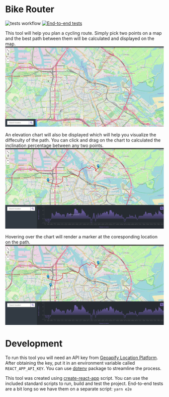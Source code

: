 # Bike Router

![tests workflow](https://github.com/hasan-aga/bike-router/actions/workflows/test.yml/badge.svg)
[![End-to-end tests](https://github.com/Hasan-aga/bike-router/actions/workflows/e2eTests.yml/badge.svg?branch=master)](https://github.com/Hasan-aga/bike-router/actions/workflows/e2eTests.yml)

This tool will help you plan a cycling route. Simply pick two points on a map and the best path between them will be calculated and displayed on the map.
![example usecase](./assets/bike-demo.gif)

An elevation chart will also be displayed which will help you visualize the diffeculty of the path. You can click and drag on the chart to calculated the inclination percentage between any two points.
![example usecase](./assets/bike-demo2.gif)

Hovering over the chart will render a marker at the coresponding location on the path.
![example usecase](./assets/bike-demo3.gif)

# Development

To run this tool you will need an API key from [Geoapify Location Platform](https://www.geoapify.com/get-started-with-maps-api). After obtaining the key, put it in an environment variable called `REACT_APP_API_KEY`. You can use [dotenv](https://www.npmjs.com/package/dotenv) package to streamline the process.

This tool was created using [create-react-app](https://create-react-app.dev/) script. You can use the included standard scripts to run, build and test the project. End-to-end tests are a bit long so we have them on a separate script: `yarn e2e`
